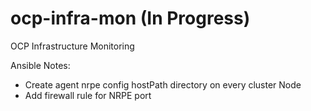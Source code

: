 # ocp-infra-mon (In Progress)
OCP Infrastructure Monitoring

Ansible Notes:
  - Create agent nrpe config hostPath directory on every cluster Node
  - Add firewall rule for NRPE port
